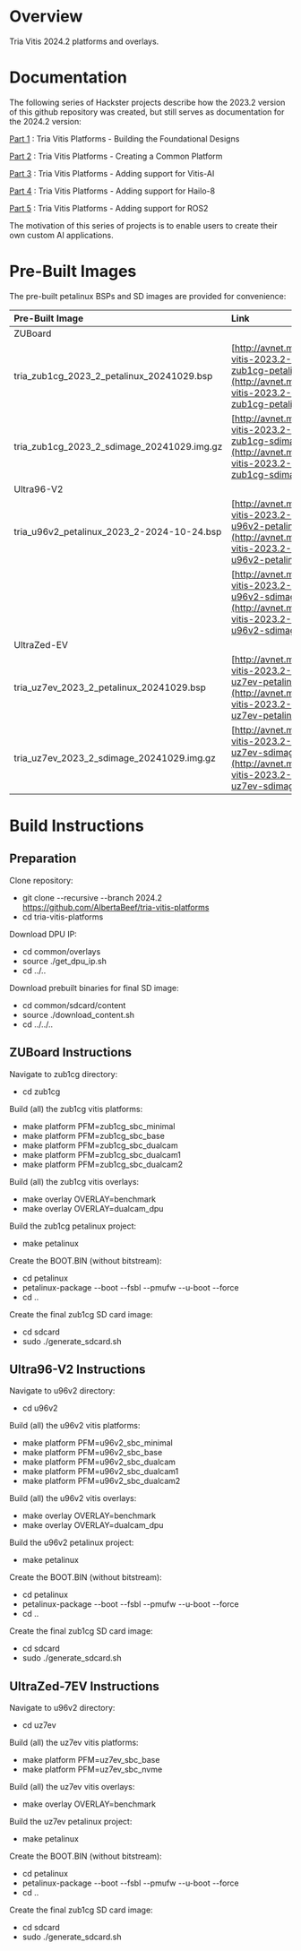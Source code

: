 # Overview

Tria Vitis 2024.2 platforms and overlays.

# Documentation

The following series of Hackster projects describe how the 2023.2 version of this github repository was created, but still serves as documentation for the 2024.2 version:

[Part 1](https://avnet.me/tria-vitis-2023.2-part1) : Tria Vitis Platforms - Building the Foundational Designs

[Part 2](https://avnet.me/tria-vitis-2023.2-part2) : Tria Vitis Platforms - Creating a Common Platform

[Part 3](https://avnet.me/tria-vitis-2023.2-part3) : Tria Vitis Platforms - Adding support for Vitis-AI

[Part 4](https://avnet.me/tria-vitis-2023.2-part4) : Tria Vitis Platforms - Adding support for Hailo-8

[Part 5](https://avnet.me/tria-vitis-2023.2-part5) : Tria Vitis Platforms - Adding support for ROS2

The motivation of this series of projects is to enable users to create their own custom AI applications.

# Pre-Built Images

The pre-built petalinux BSPs and SD images are provided for convenience:

| Pre-Built Image                            | Link                                                                                                     | md5sum                           | 
| :----------------------------------------- | :------------------------------------------------------------------------------------------------------- | :------------------------------- |
| ZUBoard                                    |                                                                                                          |                                  |
| tria_zub1cg_2023_2_petalinux_20241029.bsp  | [http://avnet.me/tria-vitis-2023.2-zub1cg-petalinux](http://avnet.me/tria-vitis-2023.2-zub1cg-petalinux) | b27a7b782c855b9f86fc6b9b8349b14a |
| tria_zub1cg_2023_2_sdimage_20241029.img.gz | [http://avnet.me/tria-vitis-2023.2-zub1cg-sdimage](http://avnet.me/tria-vitis-2023.2-zub1cg-sdimage)     | 615c7603151ed52951ac3c6979b091b1 |
| Ultra96-V2                                 |                                                                                                          |                                  |
| tria_u96v2_petalinux_2023_2-2024-10-24.bsp | [http://avnet.me/tria-vitis-2023.2-u96v2-petalinux](http://avnet.me/tria-vitis-2023.2-u96v2-petalinux)   | 05dc1491e2a2ccee4c366d62dc1bc732 |
|                                            | [http://avnet.me/tria-vitis-2023.2-u96v2-sdimage](http://avnet.me/tria-vitis-2023.2-u96v2-sdimage)       |                                  |
| UltraZed-EV                                |                                                                                                          |                                  |
| tria_uz7ev_2023_2_petalinux_20241029.bsp   | [http://avnet.me/tria-vitis-2023.2-uz7ev-petalinux](http://avnet.me/tria-vitis-2023.2-uz7ev-petalinux)   | aac643f867133375bf4e6573791539c1 |
| tria_uz7ev_2023_2_sdimage_20241029.img.gz  | [http://avnet.me/tria-vitis-2023.2-uz7ev-sdimage](http://avnet.me/tria-vitis-2023.2-uz7ev-sdimage)       | 07f5186de7047f74854b2007cfcfb0b5 |


# Build Instructions

## Preparation

Clone repository:
- git clone --recursive --branch 2024.2 https://github.com/AlbertaBeef/tria-vitis-platforms
- cd tria-vitis-platforms

Download DPU IP:
- cd common/overlays
- source ./get_dpu_ip.sh
- cd ../..

Download prebuilt binaries for final SD image:
- cd common/sdcard/content
- source ./download_content.sh
- cd ../../..

## ZUBoard Instructions

Navigate to zub1cg directory:
- cd zub1cg

Build (all) the zub1cg vitis platforms:
- make platform PFM=zub1cg_sbc_minimal
- make platform PFM=zub1cg_sbc_base
- make platform PFM=zub1cg_sbc_dualcam
- make platform PFM=zub1cg_sbc_dualcam1
- make platform PFM=zub1cg_sbc_dualcam2

Build (all) the zub1cg vitis overlays:
- make overlay OVERLAY=benchmark
- make overlay OVERLAY=dualcam_dpu

Build the zub1cg petalinux project:
- make petalinux

Create the BOOT.BIN (without bitstream):
- cd petalinux
- petalinux-package --boot --fsbl --pmufw --u-boot --force
- cd ..

Create the final zub1cg SD card image:
- cd sdcard
- sudo ./generate_sdcard.sh

## Ultra96-V2 Instructions

Navigate to u96v2 directory:
- cd u96v2

Build (all) the u96v2 vitis platforms:
- make platform PFM=u96v2_sbc_minimal
- make platform PFM=u96v2_sbc_base
- make platform PFM=u96v2_sbc_dualcam
- make platform PFM=u96v2_sbc_dualcam1
- make platform PFM=u96v2_sbc_dualcam2

Build (all) the u96v2 vitis overlays:
- make overlay OVERLAY=benchmark
- make overlay OVERLAY=dualcam_dpu

Build the u96v2 petalinux project:
- make petalinux

Create the BOOT.BIN (without bitstream):
- cd petalinux
- petalinux-package --boot --fsbl --pmufw --u-boot --force
- cd ..

Create the final zub1cg SD card image:
- cd sdcard
- sudo ./generate_sdcard.sh

## UltraZed-7EV Instructions

Navigate to u96v2 directory:
- cd uz7ev

Build (all) the uz7ev vitis platforms:
- make platform PFM=uz7ev_sbc_base
- make platform PFM=uz7ev_sbc_nvme

Build (all) the uz7ev vitis overlays:
- make overlay OVERLAY=benchmark

Build the uz7ev petalinux project:
- make petalinux

Create the BOOT.BIN (without bitstream):
- cd petalinux
- petalinux-package --boot --fsbl --pmufw --u-boot --force
- cd ..

Create the final zub1cg SD card image:
- cd sdcard
- sudo ./generate_sdcard.sh





